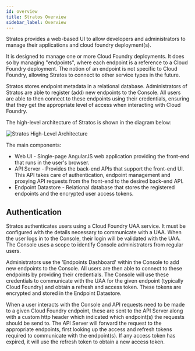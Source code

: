 ```yaml
---
id: overview
title: Stratos Overview
sidebar_label: Overview 
---
```


Stratos provides a web-based UI to allow developers and administrators to manage their applications and cloud foundry deployment(s).

It is designed to manage one or more Cloud Foundry deployments. It does so by managing "endpoints", where each endpoint is a reference to a Cloud Foundry deployment. The notion of an endpoint is not specific to Cloud Foundry, allowing Stratos to connect to other service types in the future.

Stratos stores endpoint metadata in a relational database. Administrators of Stratos are able to register (add) new endpoints to the Console. All users are able to then connect to these endpoints using their credentials, ensuring that they get the appropriate level of access when interacting with Cloud Foundry.

The high-level architecture of Stratos is shown in the diagram below:

![Stratos High-Level Architecture](../images/high-level-arch.png)

The main components:

* Web UI - Single-page AngularJS web application providing the front-end that runs in the user's browser.
* API Server - Provides the back-end APIs that support the front-end UI. This API takes care of authentication, endpoint management and proxying API requests from the front-end to the desired back-end API.
* Endpoint Datastore - Relational database that stores the registered endpoints and the encrypted user access tokens.

## Authentication

Stratos authenticates users using a Cloud Foundry UAA service. It must be configured with the details necessary to communicate with a UAA. When the user logs in to the Console, their login will be validated with the UAA. The Console uses a scope to identify Console administrators from regular users.

Administrators use the 'Endpoints Dashboard' within the Console to add new endpoints to the Console. All users are then able to connect to these endpoints by providing their credentials. The Console will use these credentials to communicate with the UAA for the given endpoint (typically Cloud Foundry) and obtain a refresh and access token. These tokens are encrypted and stored in the Endpoint Datastore.

When a user interacts with the Console and API requests need to be made to a given Cloud Foundry endpoint, these are sent to the API Server along with a custom http header which indicated which endpoint(s) the requests should be send to. The API Server will forward the request to the appropriate endpoints, first looking up the access and refresh tokens required to communicate with the endpoint(s). If any access token has expired, it will use the refresh token to obtain a new access token.
